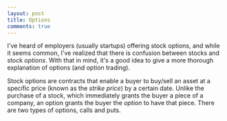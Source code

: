 ```yaml
---
layout: post
title: Options
comments: true
---
```


I've heard of employers (usually startups) offering stock options, and while it seems common, I've realized that there is confusion between stocks and stock *options*. With that in mind, it's a good idea to give a more thorough explanation of options (and option trading).  

Stock options are contracts that enable a buyer to buy/sell an asset at a specific price (known as the *strike price*) by a certain date. Unlike the purchase of a stock, which immediately grants the buyer a piece of a company, an option grants the buyer the *option* to have that piece. There are two types of options, calls and puts.